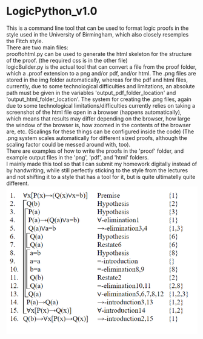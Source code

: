 # LogicPython_v1.0
This is a command line tool that can be used to format logic proofs in the style used in the University of Birmingham, which also closely resemples the Fitch style. <br>
There are two main files: <br>
prooftohtml.py can be used to generate the html skeleton for the structure of the proof. (the required css is in the other file) <br>
logicBuilder.py is the actual tool that can convert a file from the proof folder, which a .proof extension to a png and/or pdf, and/or html. The .png files are stored in the img folder automatically, whereas for the pdf and html files, currently, due to some technological difficulties and limitations, an absolute path must be given in the variables 'output_pdf_folder_location' and 'output_html_folder_location'. The system for creating the .png files, again due to some technological limitations/difficulties currently relies on taking a screenshot of the html file open in a browser (happens automatically), which means that results may differ depending on the browser, how large the window of the browser is, how zoomed in the contents of the browser are, etc. (Scalings for these things can be configured inside the code) (The .png system scales automatically for different sized proofs, although the scaling factor could be messed around with, too). <br>
There are examples of how to write the proofs in the 'proof' folder, and example output files in the 'png', 'pdf', and 'html' folders. <br>
I mainly made this tool so that I can submit my homework digitally instead of by handwriting, while still perfectly sticking to the style from the lectures and not shifting it to a style that has a tool for it, but is quite ultimatelly quite different.
![Example Proof2b](img/proof2b.png?raw=true "Example .png output for a .proof input:")
